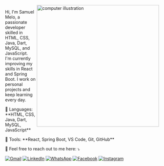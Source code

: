 <img src="https://raw.githubusercontent.com/MicaelliMedeiros/micaellimedeiros/master/image/computer-illustration.png" alt="computer illustration" min-width="400px" max-width="400px" width="400px" align="right">

<p align="left"> 
  Hi, I'm Samuel Melo, a passionate developer skilled in HTML, CSS, Java, Dart, MySQL, and JavaScript.<br>
  I'm currently improving my skills in React and Spring Boot. I work on personal projects and keep learning every day.
</p>

<p align="left">
  🦄 Languages: **HTML, CSS, Java, Dart, MySQL, JavaScript**
</p>

<p align="left">
  💼 Tools: **React, Spring Boot, VS Code, Git, GitHub**
</p>

<p align="left">
  💌 Feel free to reach out to me here: ⤵️
</p>

<p align="left">
  <a href="mailto:your.email@example.com" title="Gmail">
  <img src="https://img.shields.io/badge/-Gmail-FF0000?style=flat-square&labelColor=FF0000&logo=gmail&logoColor=white" alt="Gmail"/></a>
  <a href="https://www.linkedin.com/in/your-profile" title="LinkedIn">
  <img src="https://img.shields.io/badge/-Linkedin-0e76a8?style=flat-square&logo=Linkedin&logoColor=white" alt="LinkedIn"/></a>
  <a href="https://wa.me/yourwhatsapplink" title="WhatsApp">
  <img src="https://img.shields.io/badge/-WhatsApp-25d366?style=flat-square&labelColor=25d366&logo=whatsapp&logoColor=white" alt="WhatsApp"/></a>
  <a href="https://facebook.com/yourprofile" title="Facebook">
  <img src="https://img.shields.io/badge/-Facebook-3b5998?style=flat-square&labelColor=3b5998&logo=facebook&logoColor=white" alt="Facebook"/></a>
  <a href="https://instagram.com/yourprofile" title="Instagram">
  <img src="https://img.shields.io/badge/-Instagram-DF0174?style=flat-square&labelColor=DF0174&logo=instagram&logoColor=white" alt="Instagram"/></a>
</p>
